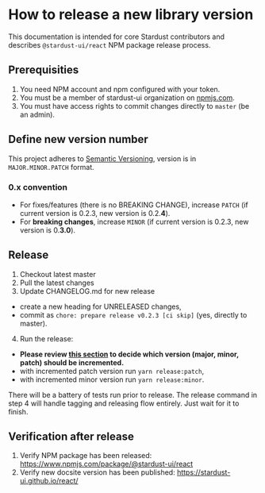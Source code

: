 # How to release a new library version

This documentation is intended for core Stardust contributors and describes `@stardust-ui/react` NPM package release process.

## Prerequisities

1. You need NPM account and npm configured with your token.
2. You must be a member of stardust-ui organization on [npmjs.com](https://www.npmjs.com).
3. You must have access rights to commit changes directly to `master` (be an admin).

## Define new version number
This project adheres to [Semantic Versioning](https://semver.org/spec/v2.0.0.html), version is in `MAJOR.MINOR.PATCH` format.

### 0.x convention
- For fixes/features (there is no BREAKING CHANGE), increase `PATCH` (if current version is 0.2.3, new version is 0.2.**4**).
- For **breaking changes**, increase `MINOR` (if current version is 0.2.3, new version is 0.**3.0**).

## Release
1. Checkout latest master
2. Pull the latest changes
3. Update CHANGELOG.md for new release
  - create a new heading for UNRELEASED changes,
  - commit as `chore: prepare release v0.2.3 [ci skip]` (yes, directly to master).
4. Run the release:
  - **Please review [this section](#0x-convention) to decide which version (major, minor, patch) should be incremented.**
  - with incremented patch version run `yarn release:patch`,
  - with incremented minor version run `yarn release:minor`.

There will be a battery of tests run prior to release.
The release command in step 4 will handle tagging and releasing flow entirely. Just wait for it to finish.

## Verification after release
1. Verify NPM package has been released: https://www.npmjs.com/package/@stardust-ui/react
2. Verify new docsite version has been published: https://stardust-ui.github.io/react/  
